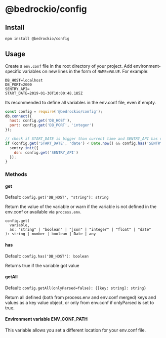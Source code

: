 # @bedrockio/config

## Install

```bash
npm install @bedrockio/config
```

## Usage

Create a `env.conf` file in the root directory of your project. Add
environment-specific variables on new lines in the form of `NAME=VALUE`.
For example:

```dosini
DB_HOST=localhost
DB_PORT=2000
SENTRY_API=
START_DATE=2019-01-30T10:00:48.185Z
```

Its recommended to define all variables in the env.conf file, even if empty.

```javascript
const config = require('@bedrockio/config');
db.connect({
  host: config.get('DB_HOST'),
  port: config.get('DB_PORT', 'integer')
});

// check if START_DATE is bigger than current time and SENTRY_API has value
if (config.get('START_DATE', 'date') < Date.now() && config.has('SENTRY_API')) {
  sentry.init({
    dsn: config.get('SENTRY_API')
  });
}
```

### Methods

#### get

Default: `config.get('DB_HOST', "string"): string`

Return the value of the variable or warn if the variable is not defined in the env.conf or available via `process.env`.

```
config.get(
  variable,
  as: "string" | "boolean" | "json" | "integer" | "float" | "date"
): string | number | boolean | Date | any
```

#### has

Default: `config.has('DB_HOST'): boolean`

Returns true if the variable got value

#### getAll

Default: `config.getAll(onlyParsed=false): {[key: string]: string}`

Return all defined (both from process.env and env.conf merged) keys and values as a key value object, or only from env.conf if onlyParsed is set to true.

#### Environment variable ENV_CONF_PATH

This variable allows you set a different location for your env.conf file.
